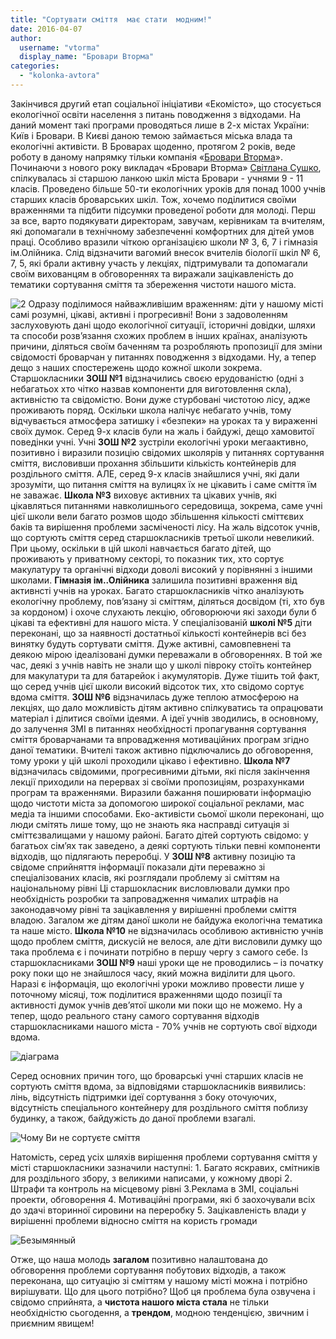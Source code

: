 ```yaml
---
title: "Сортувати сміття  має стати  модним!"
date: 2016-04-07
author: 
  username: "vtorma"
  display_name: "Бровари Вторма"
categories: 
  - "kolonka-avtora"
---
```


Закінчився другий етап соціальної ініціативи «Екомісто», що стосується екологічної освіти населення з питань поводження з відходами. На даний момент такі програми проводяться лише в 2-х містах України: Київ і Бровари. В Києві даною темою займається міська влада та екологічні активісти. В Броварах щоденно, протягом 2 років, веде роботу в даному напрямку тільки компанія «[Бровари Вторма](http://www.vtorma.ua/)». Починаючи з нового року викладач «Бровари Вторма» [Світлана Сушко](https://www.facebook.com/profile.php?id=100001466702070&fref=ts), спілкувалась зі старшою ланкою шкіл міста Бровари - учнями 9 - 11 класів. Проведено більше 50-ти екологічних уроків для понад 1000 учнів старших класів броварських шкіл. Тож, хочемо поділитися своїми враженнями та підбити підсумки проведеної роботи для молоді. Перш за все, варто подякувати директорам, завучам, керівникам та вчителям, які допомагали в технічному забезпеченні комфортних для дітей умов праці. Особливо вразили чіткою організацією школи № 3, 6, 7 і гімназія ім.Олійника. Слід відзначити вагомий внесок вчителів біології шкіл № 6, 7, 5, які брали активну участь у лекціях, підтримували та допомагали своїм вихованцям в обговореннях та виражали зацікавленість до тематики сортування сміття та збереження чистоти нашого міста.

![2](https://mpz.brovary.org/wp-content/uploads/2016/04/2-1.jpg) Одразу поділимося найважливішим враженням: діти у нашому місті самі розумні, цікаві, активні і прогресивні! Вони з задоволенням заслуховують дані щодо екологічної ситуації, історичні довідки, шляхи та способи розв’язання схожих проблем в інших країнах, аналізують причини, діляться своїм баченням та розробляють пропозиції для зміни свідомості броварчан у питаннях поводження з відходами. Ну, а тепер дещо з наших спостережень щодо кожної школи зокрема. Старшокласники **ЗОШ №1** відзначились своєю ерудованістю (одні з небагатьох хто чітко назвав компоненти для виготовлення скла), активністю та свідомістю. Вони дуже стурбовані чистотою лісу, адже проживають поряд. Оскільки школа налічує небагато учнів, тому відчувається атмосфера затишку і «безпеки» на уроках та у вираженні своїх думок. Серед 9-х класів були на жаль і байдужі, дещо хамовитої поведінки учні. Учні **ЗОШ №2** зустріли екологічні уроки мегаактивно, позитивно і виразили позицію свідомих школярів у питаннях сортування сміття, висловивши прохання збільшити кількість контейнерів для роздільного сміття. АЛЕ, серед 9-х класів знайшлися учні, які дали зрозуміти, що питання сміття на вулицях їх не цікавить і саме сміття їм не заважає. **Школа №3** виховує активних та цікавих учнів, які цікавляться питаннями навколишнього середовища, зокрема, саме учні цієї школи вели багато розмов щодо збільшення кількості сміттєвих баків та вирішення проблеми засміченості лісу. На жаль відсоток учнів, що сортують сміття серед старшокласників третьої школи невеликий. При цьому, оскільки в цій школі навчається багато дітей, що проживають у приватному секторі, то показник тих, хто сортує макулатуру та органічні відходи доволі високий у порівнянні з іншими школами. **Гімназія ім..Олійника** залишила позитивні враження від активнсті учнів на уроках. Багато старшокласників чітко аналізують екологічну проблему, пов’язану зі сміттям, діляться досвідом (ті, хто був за кордоном) і охоче слухають лекцію, обговорюючи які заходи були б цікаві та ефективні для нашого міста. У спеціалізованій **школі №5** діти переконані, що за наявності достатньої кількості контейнерів всі без винятку будуть сортувати сміття. Дуже активні, самовпевнені та деякою мірою ідеалізовані думки переважали в обговореннях. В той же час, деякі з учнів навіть не знали що у школі півроку стоїть контейнер для макулатури та для батарейок і акумуляторів. Дуже тішить той факт, що серед учнів цієї школи високий відсоток тих, хто свідомо сортує вдома сміття. **ЗОШ №6** відзначилась дуже теплою атмосферою на лекціях, що дало можливість дітям активно спілкуватись та опрацювати матеріал і ділитися своїми ідеями. А ідеї учнів зводились, в основному, до залучення ЗМІ в питаннях необхідності пропагування сортування сміття броварчанами та впровадження мотиваційних програм згідно даної тематики. Вчителі також активно підключались до обговорення, тому уроки у цій школі проходили цікаво і ефективно. **Школа №7** відзначилась свідомими, прогресивними дітьми, які після закінчення лекції приходили на перервах зі своїми пропозиціям, розрахунками програм та враженнями. Виразили бажання поширювати інформацію щодо чистоти міста за допомогою широкої соціальної реклами, мас медіа та іншими способами. Еко-активісти сьомої школи переконані, що люди смітять лише тому, що не знають яка насправді ситуація зі сміттєзвалищами у нашому районі. Багато дітей сортують свідомо: у багатьох сім’ях так заведено, а деякі сортують тільки певні компоненти відходів, що підлягають переробці. У **ЗОШ №8** активну позицію та свідоме сприйняття інформації показали діти переважно зі спеціалізованих класів, які розглядали проблему зі сміттям на національному рівні Ці старшокласник висловлювали думки про необхідність розробки та запровадження чималих штрафів на законодавчому рівні та зацікавлення у вирішенні проблеми сміття владою. Загалом же дітям даної школи не байдужа екологічна тематика та наше місто. **Школа №10** не відзначилась особливою активністю учнів щодо проблем сміття, дискусій не велося, але діти висловили думку що така проблема є і починати потрібно в першу чергу з самого себе. Із старшокласниками **ЗОШ №9** наші уроки ще не проводились – із початку року поки що не знайшлося часу, який можна виділити для цього. Наразі є інформація, що екологічні уроки можливо провести лише у поточному місяці, тож поділитися враженнями щодо позиції та активності думок учнів дев’ятої школи ми поки що не можемо. Ну а тепер, щодо реального стану самого сортування відходів старшокласниками нашого міста - 70% учнів не сортують свої відходи вдома.

![діаграма](https://mpz.brovary.org/wp-content/uploads/2016/04/diagrama.jpg)

Серед основних причин того, що броварські учні старших класів не сортують сміття вдома, за відповідями старшокласників виявились: лінь, відсутність підтримки ідеї сортування з боку оточуючих, відсутність спеціального контейнеру для роздільного сміття поблизу будинку, а також, байдужість до даної проблеми взагалі.

![Чому Ви не сортуєте сміття](https://mpz.brovary.org/wp-content/uploads/2016/04/CHomu-Vy-ne-sortuyete-smittya.jpg)

Натомість, серед усіх шляхів вирішення проблеми сортування сміття у місті старшокласники зазначили наступні: 1. Багато яскравих, смітників для роздільного збору, з великими написами, у кожному дворі 2. Штрафи та контроль на місцевому рівні 3.Реклама в ЗМІ, соціальні проекти, обговорення 4. Мотиваційні програми, які б заохочували всіх до здачі вторинної сировини на переробку 5. Зацікавленість влади у вирішенні проблеми відносно сміття на користь громади

![Безымянный](https://mpz.brovary.org/wp-content/uploads/2016/04/Bezymyannyj.png)

Отже, що наша молодь **загалом** позитивно налаштована до обговорення проблеми сортування побутових відходів, а також переконана, що ситуацію зі сміттям у нашому місті можна і потрібно вирішувати. Що для цього потрібно? Щоб ця проблема була озвучена і свідомо сприйнята, а **чистота нашого міста стала** не тільки необхідністю сьогодення, а **трендом**, модною тенденцією, звичним і приємним явищем!
